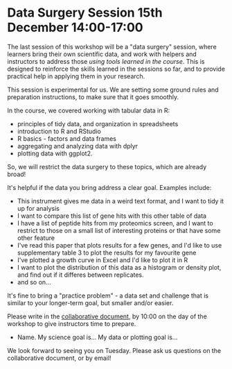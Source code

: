 # Data Surgery Session 15th December 14:00-17:00

The last session of this workshop will be a "data surgery" session, 
where learners bring their own scientific data, and work with helpers and 
instructors to address those *using tools learned in the course*.
This is designed to reinforce the skills learned in the sessions so far,
and to provide practical help in applying them in your research.

This session is experimental for us. 
We are setting some ground rules and preparation instructions,
to make sure that it goes smoothly.

In the course, we covered working with tabular data in R:

- principles of tidy data, and organization in spreadsheets
- introduction to R and RStudio
- R basics - factors and data frames
- aggregating and analyzing data with dplyr
- plotting data with ggplot2.

So, we will restrict the data surgery to these topics, which are already broad!

It's helpful if the data you bring address a clear goal. Examples include:

- This instrument gives me data in a weird text format, and I want to tidy it up for analysis
- I want to compare this list of gene hits with this other table of data
- I have a list of peptide hits from my proteomics screen, and I want to restrict to those on a small list of interesting proteins or that have some other feature
- I've read this paper that plots results for a few genes, and I'd like to use supplementary table 3 to plot the results for my favourite gene
- I've plotted a growth curve in Excel and I'd like to plot it in R
- I want to plot the distribution of this data as a histogram or density plot, and find out if it differes between replicates.
- and so on...

It's fine to bring a "practice problem" - a data set and challenge that is similar to your longer-term goal, but smaller and/or easier. 

Please write in the [collaborative document](https://pad.carpentries.org/2020-12-01-edinburgh-bio-online),
by 10:00 on the day of the workshop to give instructors time to prepare.

- Name. My science goal is...  My data or plotting goal is... 

We look forward to seeing you on Tuesday. Please ask us questions on the collaborative document, or by email!
